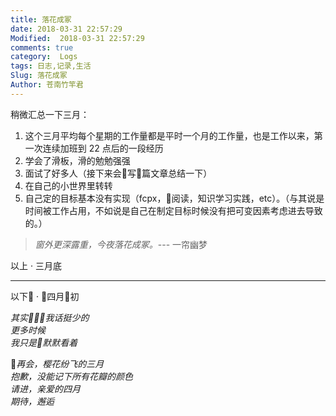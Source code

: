 ```yaml
---
title: 落花成冢
date: 2018-03-31 22:57:29
Modified:  2018-03-31 22:57:29
comments: true
category:  Logs
tags: 日志,记录,生活
Slug: 落花成冢
Author: 苍南竹竿君
---
```

稍微汇总一下三月：
1. 这个三月平均每个星期的工作量都是平时一个月的工作量，也是工作以来，第一次连续加班到 22 点后的一段经历
2. 学会了滑板，滑的勉勉强强
3. 面试了好多人（接下来会写篇文章总结一下）
4. 在自己的小世界里转转
5. 自己定的目标基本没有实现（fcpx，阅读，知识学习实践，etc）。（与其说是时间被工作占用，不如说是自己在制定目标时候没有把可变因素考虑进去导致的。）

> *窗外更深露重，今夜落花成冢。*--- 一帘幽梦  

以上 · 三月底

---
以下 · 四月初  

*其实我话挺少的  
更多时候  
我只是默默看着*  

*再会，樱花纷飞的三月  
抱歉，没能记下所有花瓣的颜色  
请进，亲爱的四月  
期待，邂逅*
